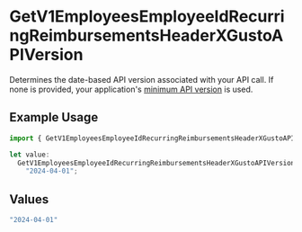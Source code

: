 # GetV1EmployeesEmployeeIdRecurringReimbursementsHeaderXGustoAPIVersion

Determines the date-based API version associated with your API call. If none is provided, your application's [minimum API version](https://docs.gusto.com/embedded-payroll/docs/api-versioning#minimum-api-version) is used.

## Example Usage

```typescript
import { GetV1EmployeesEmployeeIdRecurringReimbursementsHeaderXGustoAPIVersion } from "@gusto/embedded-api/models/operations/getv1employeesemployeeidrecurringreimbursements.js";

let value:
  GetV1EmployeesEmployeeIdRecurringReimbursementsHeaderXGustoAPIVersion =
    "2024-04-01";
```

## Values

```typescript
"2024-04-01"
```